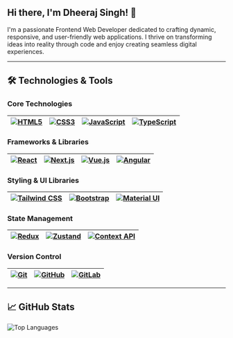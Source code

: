 <h2> Hi there, I'm Dheeraj Singh! 👋 </h2>
<p> I'm a passionate Frontend Web Developer dedicated to crafting dynamic, responsive, and user-friendly web applications. I thrive on transforming ideas into reality through code and enjoy creating seamless digital experiences.</p>
<hr/>

<h2 class="heading-element" dir="auto">🛠️ Technologies &amp; Tools</h2>
<div> 
<h3 class="heading-element" dir="auto">Core Technologies</h3>
  <table>
<thead>
<tr>
<th><a target="_blank" rel="noopener noreferrer nofollow" href="https://camo.githubusercontent.com/90dcf0669edb46e9a63bd6a1c2460817040f3bd0ede67b297a94fc9a00b295ba/68747470733a2f2f696d672e736869656c64732e696f2f62616467652f2d48544d4c352d4533344632363f7374796c653d666c6174266c6f676f3d68746d6c35266c6f676f436f6c6f723d7768697465"><img src="https://camo.githubusercontent.com/90dcf0669edb46e9a63bd6a1c2460817040f3bd0ede67b297a94fc9a00b295ba/68747470733a2f2f696d672e736869656c64732e696f2f62616467652f2d48544d4c352d4533344632363f7374796c653d666c6174266c6f676f3d68746d6c35266c6f676f436f6c6f723d7768697465" alt="HTML5" data-canonical-src="https://img.shields.io/badge/-HTML5-E34F26?style=flat&amp;logo=html5&amp;logoColor=white" style="max-width: 100%;"></a></th>
<th><a target="_blank" rel="noopener noreferrer nofollow" href="https://camo.githubusercontent.com/4081bdd86277757c837b9f3053f58b2f88721f041f95c4568a1f8c0b7c8cd5e5/68747470733a2f2f696d672e736869656c64732e696f2f62616467652f2d435353332d3135373242363f7374796c653d666c6174266c6f676f3d63737333266c6f676f436f6c6f723d7768697465"><img src="https://camo.githubusercontent.com/4081bdd86277757c837b9f3053f58b2f88721f041f95c4568a1f8c0b7c8cd5e5/68747470733a2f2f696d672e736869656c64732e696f2f62616467652f2d435353332d3135373242363f7374796c653d666c6174266c6f676f3d63737333266c6f676f436f6c6f723d7768697465" alt="CSS3" data-canonical-src="https://img.shields.io/badge/-CSS3-1572B6?style=flat&amp;logo=css3&amp;logoColor=white" style="max-width: 100%;"></a></th>
<th><a target="_blank" rel="noopener noreferrer nofollow" href="https://camo.githubusercontent.com/63988a2627145515b51a5b034dc3155b819688f4685003955078bad9c54f7595/68747470733a2f2f696d672e736869656c64732e696f2f62616467652f2d4a6176615363726970742d4637444631453f7374796c653d666c6174266c6f676f3d6a617661736372697074266c6f676f436f6c6f723d626c61636b"><img src="https://camo.githubusercontent.com/63988a2627145515b51a5b034dc3155b819688f4685003955078bad9c54f7595/68747470733a2f2f696d672e736869656c64732e696f2f62616467652f2d4a6176615363726970742d4637444631453f7374796c653d666c6174266c6f676f3d6a617661736372697074266c6f676f436f6c6f723d626c61636b" alt="JavaScript" data-canonical-src="https://img.shields.io/badge/-JavaScript-F7DF1E?style=flat&amp;logo=javascript&amp;logoColor=black" style="max-width: 100%;"></a></th>
<th><a target="_blank" rel="noopener noreferrer nofollow" href="https://camo.githubusercontent.com/2c14d9a09ff3be2968591d5d6539033308b041888d8088bb4dde1da2d781a4f5/68747470733a2f2f696d672e736869656c64732e696f2f62616467652f2d547970655363726970742d3331373843363f7374796c653d666c6174266c6f676f3d74797065736372697074266c6f676f436f6c6f723d7768697465"><img src="https://camo.githubusercontent.com/2c14d9a09ff3be2968591d5d6539033308b041888d8088bb4dde1da2d781a4f5/68747470733a2f2f696d672e736869656c64732e696f2f62616467652f2d547970655363726970742d3331373843363f7374796c653d666c6174266c6f676f3d74797065736372697074266c6f676f436f6c6f723d7768697465" alt="TypeScript" data-canonical-src="https://img.shields.io/badge/-TypeScript-3178C6?style=flat&amp;logo=typescript&amp;logoColor=white" style="max-width: 100%;"></a></th>
</tr>
</thead>
</table>

  <h3 class="heading-element" dir="auto">Frameworks &amp; Libraries</h3>

  <table>
<thead>
<tr>
<th><a target="_blank" rel="noopener noreferrer nofollow" href="https://camo.githubusercontent.com/aca2af8e0383bd92f54da20c400245d4b6275dbf3e38a8c2ce4fae6e2c73093a/68747470733a2f2f696d672e736869656c64732e696f2f62616467652f2d52656163742d3631444146423f7374796c653d666c6174266c6f676f3d7265616374266c6f676f436f6c6f723d626c61636b"><img src="https://camo.githubusercontent.com/aca2af8e0383bd92f54da20c400245d4b6275dbf3e38a8c2ce4fae6e2c73093a/68747470733a2f2f696d672e736869656c64732e696f2f62616467652f2d52656163742d3631444146423f7374796c653d666c6174266c6f676f3d7265616374266c6f676f436f6c6f723d626c61636b" alt="React" data-canonical-src="https://img.shields.io/badge/-React-61DAFB?style=flat&amp;logo=react&amp;logoColor=black" style="max-width: 100%;"></a></th>
<th><a target="_blank" rel="noopener noreferrer nofollow" href="https://camo.githubusercontent.com/6c66acaf1e6a644e535bae697c9f55eb3fdb1ac5f754b7ddd044524f3b431528/68747470733a2f2f696d672e736869656c64732e696f2f62616467652f2d4e6578742e6a732d3030303030303f7374796c653d666c6174266c6f676f3d6e657874646f746a73266c6f676f436f6c6f723d7768697465"><img src="https://camo.githubusercontent.com/6c66acaf1e6a644e535bae697c9f55eb3fdb1ac5f754b7ddd044524f3b431528/68747470733a2f2f696d672e736869656c64732e696f2f62616467652f2d4e6578742e6a732d3030303030303f7374796c653d666c6174266c6f676f3d6e657874646f746a73266c6f676f436f6c6f723d7768697465" alt="Next.js" data-canonical-src="https://img.shields.io/badge/-Next.js-000000?style=flat&amp;logo=nextdotjs&amp;logoColor=white" style="max-width: 100%;"></a></th>
<th><a target="_blank" rel="noopener noreferrer nofollow" href="https://camo.githubusercontent.com/401624de0c659e54ecc9a85376e9af539d4ca78273b014561a327a0f85393154/68747470733a2f2f696d672e736869656c64732e696f2f62616467652f2d5675652e6a732d3446433038443f7374796c653d666c6174266c6f676f3d7675652e6a73266c6f676f436f6c6f723d7768697465"><img src="https://camo.githubusercontent.com/401624de0c659e54ecc9a85376e9af539d4ca78273b014561a327a0f85393154/68747470733a2f2f696d672e736869656c64732e696f2f62616467652f2d5675652e6a732d3446433038443f7374796c653d666c6174266c6f676f3d7675652e6a73266c6f676f436f6c6f723d7768697465" alt="Vue.js" data-canonical-src="https://img.shields.io/badge/-Vue.js-4FC08D?style=flat&amp;logo=vue.js&amp;logoColor=white" style="max-width: 100%;"></a></th>
<th><a target="_blank" rel="noopener noreferrer nofollow" href="https://camo.githubusercontent.com/a56d859bb97462d3f46ce1d6a0be9acaf89a2e9a135462b6c673a3deccc40f07/68747470733a2f2f696d672e736869656c64732e696f2f62616467652f2d416e67756c61722d4444303033313f7374796c653d666c6174266c6f676f3d616e67756c6172266c6f676f436f6c6f723d7768697465"><img src="https://camo.githubusercontent.com/a56d859bb97462d3f46ce1d6a0be9acaf89a2e9a135462b6c673a3deccc40f07/68747470733a2f2f696d672e736869656c64732e696f2f62616467652f2d416e67756c61722d4444303033313f7374796c653d666c6174266c6f676f3d616e67756c6172266c6f676f436f6c6f723d7768697465" alt="Angular" data-canonical-src="https://img.shields.io/badge/-Angular-DD0031?style=flat&amp;logo=angular&amp;logoColor=white" style="max-width: 100%;"></a></th>
</tr>
</thead>
</table>
<h3 class="heading-element" dir="auto">Styling &amp; UI Libraries</h3>

<table>
<thead>
<tr>
<th><a target="_blank" rel="noopener noreferrer nofollow" href="https://camo.githubusercontent.com/58cd0f0f7e745ac74fa418f7a8771e7e99654ba0e005f8d5cf3f110037c68546/68747470733a2f2f696d672e736869656c64732e696f2f62616467652f2d5461696c77696e642532304353532d3338423241433f7374796c653d666c6174266c6f676f3d7461696c77696e642d637373266c6f676f436f6c6f723d7768697465"><img src="https://camo.githubusercontent.com/58cd0f0f7e745ac74fa418f7a8771e7e99654ba0e005f8d5cf3f110037c68546/68747470733a2f2f696d672e736869656c64732e696f2f62616467652f2d5461696c77696e642532304353532d3338423241433f7374796c653d666c6174266c6f676f3d7461696c77696e642d637373266c6f676f436f6c6f723d7768697465" alt="Tailwind CSS" data-canonical-src="https://img.shields.io/badge/-Tailwind%20CSS-38B2AC?style=flat&amp;logo=tailwind-css&amp;logoColor=white" style="max-width: 100%;"></a></th>
<th><a target="_blank" rel="noopener noreferrer nofollow" href="https://camo.githubusercontent.com/30b39c863e4b2459366b486fb34ce199ea1914636628a552c9294d7ef0ece475/68747470733a2f2f696d672e736869656c64732e696f2f62616467652f2d426f6f7473747261702d3739353242333f7374796c653d666c6174266c6f676f3d626f6f747374726170266c6f676f436f6c6f723d7768697465"><img src="https://camo.githubusercontent.com/30b39c863e4b2459366b486fb34ce199ea1914636628a552c9294d7ef0ece475/68747470733a2f2f696d672e736869656c64732e696f2f62616467652f2d426f6f7473747261702d3739353242333f7374796c653d666c6174266c6f676f3d626f6f747374726170266c6f676f436f6c6f723d7768697465" alt="Bootstrap" data-canonical-src="https://img.shields.io/badge/-Bootstrap-7952B3?style=flat&amp;logo=bootstrap&amp;logoColor=white" style="max-width: 100%;"></a></th>
<th><a target="_blank" rel="noopener noreferrer nofollow" href="https://camo.githubusercontent.com/7c0259e15477e49afb9892bac24e38e898bc942285b54478e2d93c08ba652003/68747470733a2f2f696d672e736869656c64732e696f2f62616467652f2d4d6174657269616c25323055492d3030383143423f7374796c653d666c6174266c6f676f3d6d6174657269616c2d7569266c6f676f436f6c6f723d7768697465"><img src="https://camo.githubusercontent.com/7c0259e15477e49afb9892bac24e38e898bc942285b54478e2d93c08ba652003/68747470733a2f2f696d672e736869656c64732e696f2f62616467652f2d4d6174657269616c25323055492d3030383143423f7374796c653d666c6174266c6f676f3d6d6174657269616c2d7569266c6f676f436f6c6f723d7768697465" alt="Material UI" data-canonical-src="https://img.shields.io/badge/-Material%20UI-0081CB?style=flat&amp;logo=material-ui&amp;logoColor=white" style="max-width: 100%;"></a></th>
</tr>
</thead>
</table>

<h3 class="heading-element" dir="auto">State Management</h3>
<table>
<thead>
<tr>
<th><a target="_blank" rel="noopener noreferrer nofollow" href="https://camo.githubusercontent.com/2028c9cfa728e2411ff5beab700d7e198587a6af9a45324b580678795a1de7e2/68747470733a2f2f696d672e736869656c64732e696f2f62616467652f2d52656475782d3736344142433f7374796c653d666c6174266c6f676f3d7265647578266c6f676f436f6c6f723d7768697465"><img src="https://camo.githubusercontent.com/2028c9cfa728e2411ff5beab700d7e198587a6af9a45324b580678795a1de7e2/68747470733a2f2f696d672e736869656c64732e696f2f62616467652f2d52656475782d3736344142433f7374796c653d666c6174266c6f676f3d7265647578266c6f676f436f6c6f723d7768697465" alt="Redux" data-canonical-src="https://img.shields.io/badge/-Redux-764ABC?style=flat&amp;logo=redux&amp;logoColor=white" style="max-width: 100%;"></a></th>
<th><a target="_blank" rel="noopener noreferrer nofollow" href="https://camo.githubusercontent.com/7cf9735db1561f6e6194152d67f24183e1564bf218350d473ac306808dfa704b/68747470733a2f2f696d672e736869656c64732e696f2f62616467652f2d5a757374616e642d3030303030303f7374796c653d666c6174266c6f676f3d7a757374616e64266c6f676f436f6c6f723d7768697465"><img src="https://camo.githubusercontent.com/7cf9735db1561f6e6194152d67f24183e1564bf218350d473ac306808dfa704b/68747470733a2f2f696d672e736869656c64732e696f2f62616467652f2d5a757374616e642d3030303030303f7374796c653d666c6174266c6f676f3d7a757374616e64266c6f676f436f6c6f723d7768697465" alt="Zustand" data-canonical-src="https://img.shields.io/badge/-Zustand-000000?style=flat&amp;logo=zustand&amp;logoColor=white" style="max-width: 100%;"></a></th>
<th><a target="_blank" rel="noopener noreferrer nofollow" href="https://camo.githubusercontent.com/a7e03ea3cdec59be2062c952dcad4592b03b4af73ae9643f8d60f1b786da8ae2/68747470733a2f2f696d672e736869656c64732e696f2f62616467652f2d436f6e746578742532304150492d3631444146423f7374796c653d666c6174266c6f676f3d7265616374266c6f676f436f6c6f723d626c61636b"><img src="https://camo.githubusercontent.com/a7e03ea3cdec59be2062c952dcad4592b03b4af73ae9643f8d60f1b786da8ae2/68747470733a2f2f696d672e736869656c64732e696f2f62616467652f2d436f6e746578742532304150492d3631444146423f7374796c653d666c6174266c6f676f3d7265616374266c6f676f436f6c6f723d626c61636b" alt="Context API" data-canonical-src="https://img.shields.io/badge/-Context%20API-61DAFB?style=flat&amp;logo=react&amp;logoColor=black" style="max-width: 100%;"></a></th>
</tr>
</thead>
</table>

<h3 class="heading-element" dir="auto">Version Control</h3>
<table>
<thead>
<tr>
<th><a target="_blank" rel="noopener noreferrer nofollow" href="https://camo.githubusercontent.com/9b6d0a9ba088c4e735d5dda96c38c9be4553fe80ce3c408fec29de5a3e0222b3/68747470733a2f2f696d672e736869656c64732e696f2f62616467652f2d4769742d4630353033323f7374796c653d666c6174266c6f676f3d676974266c6f676f436f6c6f723d7768697465"><img src="https://camo.githubusercontent.com/9b6d0a9ba088c4e735d5dda96c38c9be4553fe80ce3c408fec29de5a3e0222b3/68747470733a2f2f696d672e736869656c64732e696f2f62616467652f2d4769742d4630353033323f7374796c653d666c6174266c6f676f3d676974266c6f676f436f6c6f723d7768697465" alt="Git" data-canonical-src="https://img.shields.io/badge/-Git-F05032?style=flat&amp;logo=git&amp;logoColor=white" style="max-width: 100%;"></a></th>
<th><a target="_blank" rel="noopener noreferrer nofollow" href="https://camo.githubusercontent.com/b0af661b7ac10be5a70afb9f06197ea92d512f0d76966ae9d855c19139b5702b/68747470733a2f2f696d672e736869656c64732e696f2f62616467652f2d4769744875622d3138313731373f7374796c653d666c6174266c6f676f3d676974687562266c6f676f436f6c6f723d7768697465"><img src="https://camo.githubusercontent.com/b0af661b7ac10be5a70afb9f06197ea92d512f0d76966ae9d855c19139b5702b/68747470733a2f2f696d672e736869656c64732e696f2f62616467652f2d4769744875622d3138313731373f7374796c653d666c6174266c6f676f3d676974687562266c6f676f436f6c6f723d7768697465" alt="GitHub" data-canonical-src="https://img.shields.io/badge/-GitHub-181717?style=flat&amp;logo=github&amp;logoColor=white" style="max-width: 100%;"></a></th>
<th><a target="_blank" rel="noopener noreferrer nofollow" href="https://camo.githubusercontent.com/872f285d713916a324852e3670fb347fc37448720e7d0635ec833ce6d3be893b/68747470733a2f2f696d672e736869656c64732e696f2f62616467652f2d4769744c61622d4643364432363f7374796c653d666c6174266c6f676f3d6769746c6162266c6f676f436f6c6f723d7768697465"><img src="https://camo.githubusercontent.com/872f285d713916a324852e3670fb347fc37448720e7d0635ec833ce6d3be893b/68747470733a2f2f696d672e736869656c64732e696f2f62616467652f2d4769744c61622d4643364432363f7374796c653d666c6174266c6f676f3d6769746c6162266c6f676f436f6c6f723d7768697465" alt="GitLab" data-canonical-src="https://img.shields.io/badge/-GitLab-FC6D26?style=flat&amp;logo=gitlab&amp;logoColor=white" style="max-width: 100%;"></a></th>
</tr>
</thead>
</table>
</div>

<hr/>
<div>
  <h2> 📈 GitHub Stats</h2>
<img src="https://camo.githubusercontent.com/490cee272770c4b335a22f14699aba554dedc48e6044594424c9ba738cb4af59/68747470733a2f2f6769746875622d726561646d652d73746174732e76657263656c2e6170702f6170692f746f702d6c616e67732f3f757365726e616d653d616268692d32313037266c61796f75743d636f6d70616374267468656d653d7261646963616c" alt="Top Languages" data-canonical-src="https://github-readme-stats.vercel.app/api/top-langs/?username=abhi-2107&amp;layout=compact&amp;theme=radical" style="max-width: 100%;">
</div>
<!--
**dheeraj98876/dheeraj98876** is a ✨ _special_ ✨ repository because its `README.md` (this file) appears on your GitHub profile.

Here are some ideas to get you started:

- 🔭 I’m currently working on ...
- 🌱 I’m currently learning ...
- 👯 I’m looking to collaborate on ...
- 🤔 I’m looking for help with ...
- 💬 Ask me about ...
- 📫 How to reach me: ...
- 😄 Pronouns: ...
- ⚡ Fun fact: ...
-->

